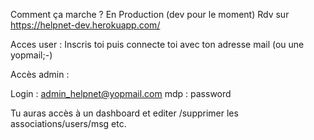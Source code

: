 Comment ça marche ?
En Production (dev pour le moment)
Rdv sur https://helpnet-dev.herokuapp.com/

Acces user : Inscris toi puis connecte toi avec ton adresse mail (ou une yopmail;-)


Accès admin :

Login : admin_helpnet@yopmail.com mdp : password

Tu auras accès à un dashboard et editer /supprimer les associations/users/msg etc.

